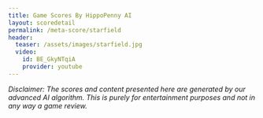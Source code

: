 ```yaml
---
title: Game Scores By HippoPenny AI
layout: scoredetail
permalink: /meta-score/starfield
header:
  teaser: /assets/images/starfield.jpg
  video:
    id: BE_GkyNTqiA
    provider: youtube
---
```

*Disclaimer: The scores and content presented here are generated by our advanced AI algorithm. This is purely for entertainment purposes and not in any way a game review.*
